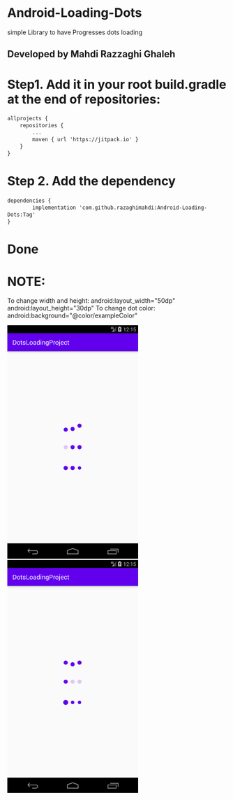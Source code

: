 # Android-Loading-Dots
simple Library to have Progresses dots loading
## Developed by Mahdi Razzaghi Ghaleh

# Step1. Add it in your root build.gradle at the end of repositories:
	allprojects {
		repositories {
			...
			maven { url 'https://jitpack.io' }
		}
	}

# Step 2. Add the dependency
	dependencies {
	        implementation 'com.github.razaghimahdi:Android-Loading-Dots:Tag'
	}

# Done

# NOTE:
To change width and height:
android:layout_width="50dp"
android:layout_height="30dp"
To change dot color:
android:background="@color/exampleColor"


<img src="screenshots/Screenshot_1603010713.png" width="300">
<img src="screenshots/Screenshot_1603010714.png" width="300">


